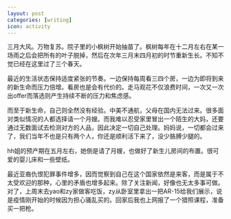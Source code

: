 ```yaml
---
layout: post
categories: [writing]
icon: activity
---
```


三月大风。万物复苏。院子里的小枫树开始抽苗了。枫树每年在十二月左右在某一场雨之后会把所有的叶子脱掉，然后在次年三月末四月初的时节重新生长。不知不觉已经在这里过了三个春天。

最近的生活状态保持适度紧张的节奏。一边保持每周看三四个房，一边为即将到来的新生命而压力倍增。看房也是会有代价的。走马观花不仅浪费时间，一次又一次出offer而落选则产生持续不断的压力和焦虑感。

而至于新生命，自己则全然没有经验。中美不通航，父母在国内无法过来。很多面对类似情况的人都选择请一个月嫂。而我难以忍受家里冒出一个陌生的大妈，还要通过无数面试去检测对方的人品，因此决定一切自己处理。妈妈说，一切都会过来了，我们当年不也是只有两个人，你还是顺利活下来了，没少胳膊少腿的。

hh姐的预产期在五月左右，她倒是请了月嫂，也做好了新生儿房间的布置。很可爱的婴儿床和一些壁纸。

最近亚裔仇恨犯罪事件增多，因而觉察到自己在这个国家依然是来客，而是属于不太受欢迎的那种，心里的矛盾也增多起来。除了关注新闻，好像也无太多事可做。对了，上周末去yao和zy家做客吃饭，zy从卧室里拿出一把AR-15给我们展示，说是疫情刚开始的时候因为担心骚乱买的。回家后我也上网报了一个猎照课程，准备买一把枪。